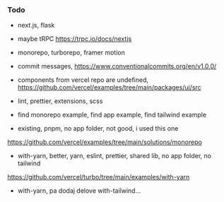 ### Todo

- next.js, flask
- maybe tRPC https://trpc.io/docs/nextjs
- monorepo, turborepo, framer motion
- commit messages, https://www.conventionalcommits.org/en/v1.0.0/
- components from vercel repo are undefined, https://github.com/vercel/examples/tree/main/packages/ui/src
- lint, prettier, extensions, scss

- find monorepo example, find app example, find tailwind example

- existing, pnpm, no app folder, not good, i used this one

https://github.com/vercel/examples/tree/main/solutions/monorepo

- with-yarn, better, yarn, eslint, prettier, shared lib, no app folder, no tailwind

https://github.com/vercel/turbo/tree/main/examples/with-yarn

- with-yarn, pa dodaj delove with-tailwind...
